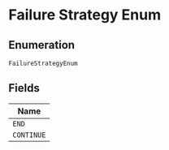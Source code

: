 
# Failure Strategy Enum

## Enumeration

`FailureStrategyEnum`

## Fields

| Name |
|  --- |
| `END` |
| `CONTINUE` |

